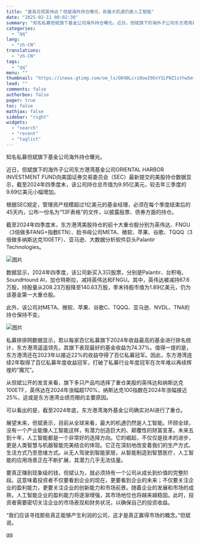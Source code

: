 ```yaml
---
title: "逢高兑现英伟达？但斌海外持仓曝光，称最大机遇仍是人工智能"
date: "2025-02-11 08:02:30"
summary: "知名私募但斌旗下基金公司海外持仓曝光。近日，但斌旗下的海外子公司东方港湾基金公司ORIENTAL H..."
categories:
  - "qq"
lang:
  - "zh-CN"
translations:
  - "zh-CN"
tags:
  - "qq"
menu: ""
thumbnail: "https://inews.gtimg.com/om_ls/O04BLcrz8owI9OsYSLPNZ1sthwSmf0WIpl8xG-dB4cQvEAA_640360/0"
lead: ""
comments: false
authorbox: false
pager: true
toc: false
mathjax: false
sidebar: "right"
widgets:
  - "search"
  - "recent"
  - "taglist"
---
```


知名私募但斌旗下基金公司海外持仓曝光。

近日，但斌旗下的海外子公司东方港湾基金公司ORIENTAL HARBOR INVESTMENT FUND向美国证券交易委员会（SEC）最新提交的美股持仓数据显示，截至2024年四季度末，该公司持仓总市值为9.95亿美元，较去年三季度的9.69亿美元小幅增加。

根据SEC规定，管理资产规模超过1亿美元的基金经理，必须在每个季度结束后的45天内，公布一份名为“13F表格”的文件，以披露股票、债券方面的持仓。

截至2024年四季度末，东方港湾美股持仓的前十大重仓股分别为英伟达、FNGU（3倍做多FANG+指数ETN）、脸书母公司META、微软、苹果、谷歌、TQQQ（3倍做多纳斯达克100ETF）、亚马逊、大数据分析软件巨头Palantir Technologies。

![图片](https://inews.gtimg.com/om_bt/OBnXdZJ6zyaJtw6C664O-_vNboMhayULgkBBLrgQIFbv8AA/641)

数据显示，2024年四季度，该公司新买入3只股票，分别是Palantir、台积电、SoundHound AI，加仓特斯拉，减持英伟达和FNGU。其中，英伟达被减持67.6万股，持股量从208.23万股降至140.63万股，季末持股市值为1.89亿美元，仍为该基金第一大重仓股。

此外，该公司对META、微软、苹果、谷歌C、TQQQ、亚马逊、NVDL、TNA的持仓保持不变。

![图片](https://inews.gtimg.com/om_bt/Owpnnsh5FE7PdHpIxXlkgAk2SzxUVV-nC9LA2CO_PZ_x0AA/641)

私募排排网数据显示，若以每家百亿私募旗下2024年收益最高的基金进行排名统计，东方港湾遥遥领先，其旗下表现最好的基金收益为74.37%。值得一提的是，东方港湾还在2023年以接近22%的收益夺得了百亿私募冠军。因此，东方港湾连续2年取得了百亿私募年度收益冠军，打破了私募行业年度冠军在次年难以再续辉煌的“魔咒”。

从但斌公开的发言来看，旗下多只产品均选择了重仓美股的英伟达和纳斯达克100ETF，英伟达在2024年涨幅超170%，纳斯达克100指数在2024年涨幅接近25%，这或是东方港湾业绩亮眼的主要原因。

可以看出的是，截至2024年底，东方港湾海外基金公司确实对AI进行了重仓。

展望未来，但斌表示，目前从全球来看，最大的机遇仍然是人工智能。环顾全球，没有一个产业能像人工智能这样，有潜力创造巨大的、颠覆性的财富变革。未来五到十年，人工智能都是一个非常好的选择方向。它的崛起，不仅仅是技术的进步，更是人类智慧与机器智能完美结合的体现。它正在深刻地改变着我们的生产方式、生活方式乃至思维方式。从无人驾驶到智能家居，从智能制造到智慧医疗，人工智能的应用场景正在不断扩展，其潜力几乎无法估量。

要真正赚到现象级的钱，但斌认为，就必须持有一个公司从成长到价值的完整阶段。这意味着投资者不仅要看到企业的现在，更要看到企业的未来；不仅要关注企业的盈利能力，更要关注企业的创新能力和市场前景。随着企业的发展和市场的成熟，人工智能企业的盈利能力将逐渐增强，其市场地位也将越来越稳固。此时，投资者需要密切关注企业的市场表现和财务状况，以确保自己的投资收益。

“我们应该寻找那些真正能够产生利润的公司，这才是真正赢得市场的概念。”但斌说。

[qq](https://new.qq.com/rain/a/20250211A01AGJ00)
